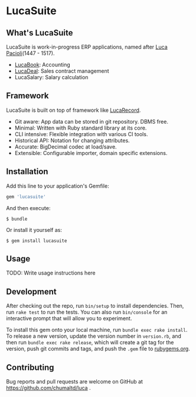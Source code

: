 # LucaSuite

## What's LucaSuite

LucaSuite is work-in-progress ERP applications, named after [Luca Pacioli](https://en.wikipedia.org/wiki/Luca_Pacioli)(1447 - 1517).

* [LucaBook](lucabook/README.md): Accounting
* [LucaDeal](lucadeal/README.md): Sales contract management
* LucaSalary: Salary calculation


## Framework

LucaSuite is built on top of framework like [LucaRecord](lucarecord/README.md).

* Git aware: App data can be stored in git repository. DBMS free.
* Minimal: Written with Ruby standard library at its core.
* CLI intensive: Flexible integration with various CI tools.
* Historical API: Notation for changing attributes.
* Accurate: BigDecimal codec at load/save.
* Extensible: Configurable importer, domain specific extensions.


## Installation

Add this line to your application's Gemfile:

```ruby
gem 'lucasuite'
```

And then execute:

    $ bundle

Or install it yourself as:

    $ gem install lucasuite

## Usage

TODO: Write usage instructions here

## Development

After checking out the repo, run `bin/setup` to install dependencies. Then, run `rake test` to run the tests. You can also run `bin/console` for an interactive prompt that will allow you to experiment.

To install this gem onto your local machine, run `bundle exec rake install`. To release a new version, update the version number in `version.rb`, and then run `bundle exec rake release`, which will create a git tag for the version, push git commits and tags, and push the `.gem` file to [rubygems.org](https://rubygems.org).

## Contributing

Bug reports and pull requests are welcome on GitHub at https://github.com/chumaltd/luca .
